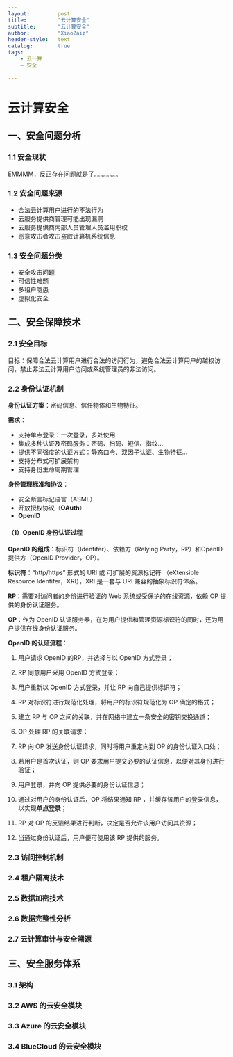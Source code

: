 ```yaml
---
layout:			post
title:			"云计算安全"
subtitle: 		"云计算安全"
author:			"XiaoZaiz"
header-style: 	text
catalog:      	true
tags:
    - 云计算
    — 安全

---
```


# 云计算安全

## 一、安全问题分析

### 1.1 安全现状

EMMMM，反正存在问题就是了。。。。。。。。

### 1.2 安全问题来源

- 合法云计算用户进行的不法行为
- 云服务提供商管理可能出现漏洞
- 云服务提供商内部人员管理人员滥用职权
- 恶意攻击者攻击盗取计算机系统信息

### 1.3 安全问题分类

- 安全攻击问题
- 可信性难题
- 多租户隐患
- 虚拟化安全

## 二、安全保障技术

### 2.1 安全目标

目标：保障合法云计算用户进行合法的访问行为，避免合法云计算用户的越权访问，禁止非法云计算用户访问或系统管理员的非法访问。

### 2.2 身份认证机制

**身份认证方案**：密码信息、信任物体和生物特征。

**需求**：

- 支持单点登录：一次登录，多处使用
- 集成多种认证及密码服务：密码、扫码、短信、指纹…
- 提供不同强度的认证方式：静态口令、双因子认证、生物特征…
- 支持分布式可扩展架构
- 支持身份生命周期管理

**身份管理标准和协议**：

- 安全断言标记语言（ASML）
- 开放授权协议（**OAuth**）
- **OpenID**



#### （1）OpenID 身份认证过程

**OpenID 的组成**：标识符（Identifer）、依赖方（Relying Party，RP）和OpenID 提供方（OpenID Provider，OP）。

**标识符**：“http/https” 形式的 URI 或 可扩展的资源标记符 （eXtensible Resource Identifer，XRI），XRI 是一套与 URI 兼容的抽象标识符体系。

**RP**：需要对访问者的身份进行验证的 Web 系统或受保护的在线资源，依赖 OP 提供的身份认证服务。

**OP**：作为 OpenID 认证服务器，在为用户提供和管理资源标识符的同时，还为用户提供在线身份认证服务。

**OpenID 的认证流程**：

1. 用户请求 OpenID 的RP，并选择与以 OpenID 方式登录；

2. RP 同意用户采用 OpenID 方式登录；

3. 用户重新以 OpenID 方式登录，并让 RP 向自己提供标识符；

4. RP 对标识符进行规范化处理，将用户的标识符规范化为 OP 确定的格式；

5. 建立 RP 与 OP 之间的关联，并在网络中建立一条安全的密钥交换通道；

6. OP 处理 RP 的关联请求；

7. RP 向 OP 发送身份认证请求，同时将用户重定向到 OP 的身份认证入口处；

8. 若用户是首次认证，则 OP 要求用户提交必要的认证信息，以便对其身份进行验证；

9. 用户登录，并向 OP 提供必要的身份认证信息；

10. 通过对用户的身份认证后，OP 将结果通知 RP ，并缓存该用户的登录信息，以实现**单点登录**；

11. RP 对 OP 的反馈结果进行判断，决定是否允许该用户访问其资源；

12. 当通过身份认证后，用户便可使用该 RP 提供的服务。

    



### 2.3 访问控制机制

### 2.4 租户隔离技术

### 2.5 数据加密技术

### 2.6 数据完整性分析

### 2.7 云计算审计与安全溯源



## 三、安全服务体系

### 3.1 架构

### 3.2 AWS 的云安全模块

### 3.3 Azure 的云安全模块

### 3.4 BlueCloud 的云安全模块